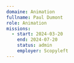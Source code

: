 ```yaml
---
domaine: Animation
fullname: Paul Dumont
role: Animation
missions:
  - start: 2024-03-20
    end: 2024-07-20
    status: admin
    employer: Scopyleft
---
```

